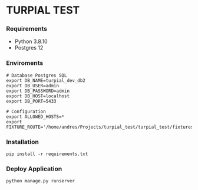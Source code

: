 # TURPIAL TEST #

### Requirements ###

* Python 3.8.10
* Postgres 12


### Enviroments ###

    # Database Postgres SQL 
    export DB_NAME=turpial_dev_db2
    export DB_USER=admin
    export DB_PASSWORD=admin
    export DB_HOST=localhost
    export DB_PORT=5433

    # Configuration
    export ALLOWED_HOSTS=*
    export FIXTURE_ROUTE='/home/andres/Projects/turpial_test/turpial_test/fixtures'

### Installation ###
    
    pip install -r requirements.txt

### Deploy Application ###

    python manage.py runserver

